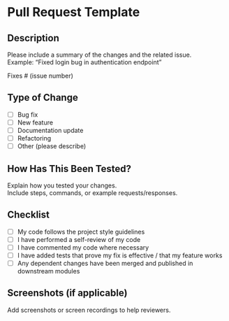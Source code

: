 # Pull Request Template

## Description
Please include a summary of the changes and the related issue.  
Example: “Fixed login bug in authentication endpoint”  

Fixes # (issue number)

## Type of Change
- [ ] Bug fix
- [ ] New feature
- [ ] Documentation update
- [ ] Refactoring
- [ ] Other (please describe)

## How Has This Been Tested?
Explain how you tested your changes.  
Include steps, commands, or example requests/responses.

## Checklist
- [ ] My code follows the project style guidelines
- [ ] I have performed a self-review of my code
- [ ] I have commented my code where necessary
- [ ] I have added tests that prove my fix is effective / that my feature works
- [ ] Any dependent changes have been merged and published in downstream modules

## Screenshots (if applicable)
Add screenshots or screen recordings to help reviewers.
